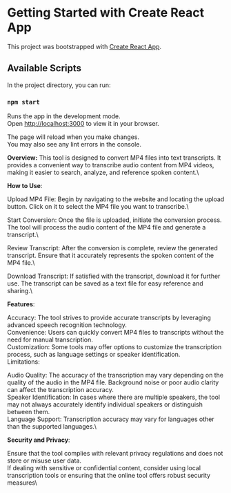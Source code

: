 # Getting Started with Create React App

This project was bootstrapped with [Create React App](https://github.com/facebook/create-react-app).

## Available Scripts

In the project directory, you can run:

### `npm start`

Runs the app in the development mode.\
Open [http://localhost:3000](http://localhost:3000) to view it in your browser.

The page will reload when you make changes.\
You may also see any lint errors in the console.

**Overview:**
This tool is designed to convert MP4 files into text transcripts. It provides a convenient way to transcribe audio content from MP4 videos, making it easier to search, analyze, and reference spoken content.\

**How to Use**:

Upload MP4 File: Begin by navigating to the website and locating the upload button. Click on it to select the MP4 file you want to transcribe.\

Start Conversion: Once the file is uploaded, initiate the conversion process. The tool will process the audio content of the MP4 file and generate a transcript.\

Review Transcript: After the conversion is complete, review the generated transcript. Ensure that it accurately represents the spoken content of the MP4 file.\

Download Transcript: If satisfied with the transcript, download it for further use. The transcript can be saved as a text file for easy reference and sharing.\

**Features**:

Accuracy: The tool strives to provide accurate transcripts by leveraging advanced speech recognition technology.\
Convenience: Users can quickly convert MP4 files to transcripts without the need for manual transcription.\
Customization: Some tools may offer options to customize the transcription process, such as language settings or speaker identification.\
Limitations:

Audio Quality: The accuracy of the transcription may vary depending on the quality of the audio in the MP4 file. Background noise or poor audio clarity can affect the transcription accuracy.\
Speaker Identification: In cases where there are multiple speakers, the tool may not always accurately identify individual speakers or distinguish between them.\
Language Support: Transcription accuracy may vary for languages other than the supported languages.\

**Security and Privacy**:

Ensure that the tool complies with relevant privacy regulations and does not store or misuse user data.\
If dealing with sensitive or confidential content, consider using local transcription tools or ensuring that the online tool offers robust security measures\
